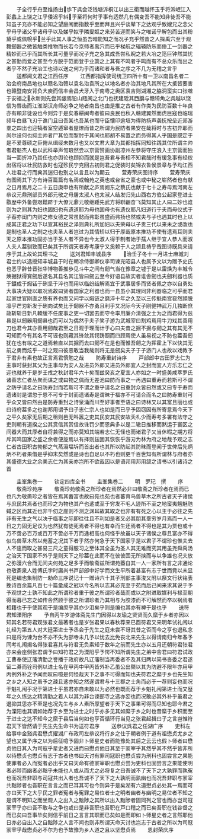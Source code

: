<!-- { "loadSidebar": true } -->
　　子全行乎舟至维扬由歩下呉会泛钱塘泝桐江以出三衢而越怀玉乎将泝岷江入彭蠡上上饶之江乎倭迟乎紏乎至将何时乎事有适然几有偶变吾不能知非徒吾不能知虽子充亦不能必知之望庭闱而指数乎至而拜且兴乎谈辇下之达观乎致嫂兄之念父乎母乎诸父乎诸母乎以及娣乎姒乎隣叟妪之来劳苦迎而笑与之唯诺乎解包而出其粉黛乎或佩帨乎兰乎此其人事之恒虽吾暗能知之而况子充乎然昔之人探禹穴至于观舞劒器之微皆触类推物而长若今京师者禹穴而已乎梯航之辐辏防乐而倕工一剑器之精妙而已乎而其所长其可量乎而况子充之急其成吾尝私睨之若大冶之笵巨钟然其忧之甚勤而爱之甚至今方脱于笵而登于业簴之上其有不鸣者乎鸣而有不总众乐而出之者乎不然子充冶工也诗以送之何为乎而诸和者与吾之序之不几为无稽之言乎
　　送都阃文君之江西任序
　　江西都指挥使司统卫四所十有一卫以南昌名者二治会府南昌地也以赣名治赣以袁名治袁所之以地名者亦治其地凡其所在大抵皆要害也赣暨南安背负大庾而信丰会昌犬牙入于南粤之奥区袁吉则湖湘之脇洞蛮实口张噬于安福之永新则先尝其龈焉铅山瓯闽之北门也抚建阸其西牖与赣犄角之呉越以饶信为唇齿而江淮湖汉舟师必争之地者南昌也由是推之古者有作类为民防百数十年良亦有頼非徒设也今则异于是矣春耕闽粤者彼曰良民也秋入赣建翼然而虎巨寇也临瑞频年白昼飞刃于谯门且曰吾某也吾某也而守臣懐印逾垣为得防扬声袭抚按垒近郊游羣之四出也迎犒者室空遁窜者屋燎而昔之所谓为民防者果安在哉将时与古初异耶而尚尔设何也抑主帅者尸其位而掣肘于其间也耶胡不易置之而务得其人乎国是既定于是不爱尊硕之臣俯从缉绥未数月也又以文君大章为其都指挥同知往践其位所谓主帅者君魁杰人也以武科举声訇琅然尝以京营赞画协副凉州左叅将守庄浪入主京营而独当一面折冲乃其任也亦舆论也顾抑而就是岂吾君与吾相不知君哉时有缓急事有经权出宿将以壮民防救时也寇殄民宁克回古初则君之促装时矣锦衣鲁侯景章与予均江西人壮君之行而兾其遄归也别之以言且以为期云
　　萱寿荣庆图诗序
　　萱寿荣庆有图焉其下方有诗百篇篇有名焉或翰苑之英也或台省之豪也或中秘之崭然者也有献之日月焉月之二十五日庚申也有所献之庐焉阙东之蔡氏也献于七十之寿母焉河南左叅议元鼎刑部员外郎元敬之母屠太淑人也太淑人结发归先山西右方伯公起家登进士敭歴中外备尝艰囏跻于大僚元鼎元敬继踵先武方将聨翩奋飞莫知其止人曰二妙也谁则为之则其为妇也固妇也有遗道耶为母也固母也有遗仪耶凡妇道行于夫而母仪式于子葢亦闺门内则之修女德之常虽懿而弗彰虽盛而弗扬也然或夫与子也遇其时也上以成其正君之功下以宣其裕民之泽则典礼所加妇以夫荣母以子贵三代以来未之或改也是制也圣人之制之也夫圣人者岂过为其情矫以归于厚哉原本推功不使有遗焉耳则夫天之原本推功固亦当于圣人者不异也今太淑人得于制者始于孺人继于宜人恭人而淑人夫人葢驯致而已矣其于所谓天者寿考康宁又奚赖于人之颂且祷乎哉图诗既具来请序于其上故论其理书之
　　送刘君知丰城县序
　　治壬子冬十一月进士麻城刘君士约以选授知丰城县于时在朝凃侍御卿仪李司谏充昭县人也属予文以为赠予史氏也恶乎辞昔晋张华博物善推歩见斗牛之间有劒气当在豫章之墟于是以雷焕为丰城令焕掘狱得寳劒后遂名其县名其江皆曰劒云至今好语县故实者谁舎劒也夫劒利器也质于鑛成于煆铦于硎坚于淬也而用以临纷结解焉宜于武事居多而贤者佩之亦以自勇处大事决大疑以取况焉故曰贤者国家之利器也而一县虽小其理同非利器临之可乎而君起家世官刚直之质有养也而又问学以煆链之磨淬十年之久至以三传魁南宫裒然頴脱凛乎芒刃新发于硎向试矣比于劒器不亦勇且利乎又况际今天子刚健神武万几独断庶政斩斩日新凡輭缓不任废事之吏一切罢去而守令率用廉介清强之士为之而君得为兹县是以劒器用劒县也而可以为偶然乎夫子笑子游为武城宰曰割鸡焉用牛刀戏其善用刀也君今其亦善用劒哉君至之日观于理而计于心曰夫昔之掘不掘与劒之其有其无不可知而今有其名不可诬也则藏其锋敛其锷踌蹰而四顾焉使人虽易视之不防也葢吾劒犹在也有竢之之道焉若直以其掘而去曰劒不在是也而惟吾劒之为挥霍上下以快其无前之勇而炫乎一时之观曰彼恶敢当我哉则将无是劒矣夫子于子游门人也故以戏教予于君非有素也故正言焉君慎勉之哉
　　防寿重封诗序
　　戸部郎中古田罗志仁为主事时获封其父为主事母为安人及进员外郎又进员外郎宜人之封而宜人方乐志仁之迎也就养于是岁壬戌之秋封君年六十矣而兹癸亥之夏宜人亦如之一时盛美咸萃罗氏诸善志仁者丛聚而谋之或曰物之偶而无差池曰防而事之一再遇曰重寿而若斯可不谓之防乎请名之曰防寿封而若斯可不谓之重乎请名之曰重封众皆曰然或又曰专于寿而遗诸封是谓忽于恩不可专于封而遗诸寿是谓昧于福亦不可请合而名之曰防寿重封可乎众又皆曰然由是防寿重封之诗泉涌而川至好事者至语之曰诗林又以其富且丽也或曰诗府葢多之也谢邦用谓予曰子志仁宗人也如是而已乎予固窃因有所寄意焉今天下之平久矣家无后期之租则邑无呌嚣之吏其民安其民安故夭札少而寿考多署有法守之吏则朝有道揆之公其赏信其赏信故诛罚少而恩典多以是二辙日推移而黙运于寰区之间器大而其厚者自将兼得之而亦莫知其端若志仁无怪也而诸君子又当休暇之期方将斥其鸣国家之盛之余者便旋焉以有择则兹固其恢恢乎游刃为林为府之地哉予观之志仁者古田积古勃郁之气蒸滃堛坼而首出者也其所以防起其防昧而登闻于世俾后先炳炳不朽者果借是乎抑末矣然或是诗也自足以不朽也则更千百世知有所谓林与府者亦其盛德大业之余美志仁为其亲亦岂所不欲哉因以是语邦用邦用颔之请书以引诸诗之首








　　圭峯集巻一
　　钦定四库全书
　　圭峯集巻二
　　明　罗玘　撰
　　序
　　敬斋珍苑序
　　敬斋珍苑敬斋之所珍者在焉然必非曰敬斋之所珍者在焉而已也凡为敬斋珍之者皆在焉其蓄富也故曰苑也苑也者蕃育鸟兽草木之所古者天子诸侯与庶民共焉者也而珍之为物也其产也逺或至于穷发不毛人迹所不至之地蛮夷魑魅虺蜮之区而其近也非千仞之崖则不测之渊耳故其取之也非有有死之心以主于必往之先非有无生之气以决于临事之际即往往且不利如是者又必其朋其羣穷岁月焉而一人一日之力固无足议为也然犹有徒死焉者不得也有幸而生还焉者不得也是其为贾也或十万不啻必百万或百万不啻必千万而逓相高也何怪乎故虽以天子诸侯之尊且富亦不得似鸟兽草木然以苑蓄之况其下者乎然亦何急于天下国家乎是以君子不谓珍也惟夫去人不逺而取之甚易三尺之童得服习之至体其全虽为圣人其无难而究其用虽尧舜禹汤之治天下国家不外乎是则天下之珍葢在此而不在彼彼固无所挟而与以争雄也况夫放之弥漫六合而无间夫何苑之足多乎而敬斋兹所谓苑葢自其一人一家所有言之非通论也敬斋泉人姓傅氏字时庸尚书戸部郎中好学而文生平所着甚富有志于世而竟以未显死是编也集制防一勅命三序说记十一赠诗六十其子刑部主事浚又附以祭文行状铭表挽诗百余篇凡百七十篇彚成之冠以今名所以志其必充至于苑而后己间来求其说于予予观世之士孰不知此之所谓珍者重于彼之所谓珍者哉而或以之附进取媒利与禄至朝得而暮已忘之如传舎然顾于彼之所谓珍者乃其相与为胶漆而不可解然而卒以祸焉者相籍也于乎使其观于是编庶乎其亦少沮矣乎则是编也其亦有裨于是也乎
　　送符君知溧阳序
　　予自丙午岁游体斋先生门因得以友瑜之贤贤而久縻于乡者亦因以知其名若符君观张君文最著者也是岁张君果以春秋荐来已酉符君又来明年试礼闱以礼经为第五人对大廷第进士予丞会于先生之庭未尝不讶其昔之否而今之亨也退私念曰是将为谏为台不亦不失为部寺未几予以忧去比免丧北来先生以得请南归今年春予同考礼闱揭名得张君喜其与符君无负素知于数年之前而先生亦以五月还朝符君张君亦来会座侧张君谓予曰知符君之为溧阳乎予愕不知所谓先生之弟中舎君曰符君试政工曹奉使辽藩清勤之誉播于政府故凡辽藩制当再委者不及其归两以简书沓委之君遂留二朞而铨司例以进士名在甲丙中甲丙皆外补乙虽公出槩以其为防避不限年亦用甲丙例外补之予闻而叹曰噫是何怪哉天下之事不可得而知也夫符君之縻于乡也先生知之乡之人知之虽予之疎且逺亦知之然遂谓君与十三郡之士角而必于一荐则妄也而况于魁礼闱乎况于第进士乎虽君亦自未敢以为必然也既而荐于乡魁礼闱第进士而又歴年之久练达之精清勤之着人以其为非台谏部寺之选亦妄也而况敢必其外补乎虽君之退抑其思亦不至是也况先生与乡人素所厚望者乎天下之事果可得而尽知也耶今君之为溧阳也其谓如始荐于乡至为进士之时乎亦多见其如縻于乡之时也昔縻于乡积而至于进士之达不知今之縻于县后当何如也亨否循环行当见之张君起揖曰子之言岂惟符君天下皆然请于先生先生命书为送符君序
　　送叅议呉君之任湖广序
　　吏科左给事中金谿呉君懋贞擢湖广布政司左叅议将行乡之仕于朝者例于道有祖懋贞尤乡之望也又属予序之以为后征噫予固非卜师星史者而能豫处其后之云云也假卜师者曰懋贞他日其入为司寇乎星史者又进而曰懋贞他日其至于冡宰乎其然乎其不然乎皆非所以待懋贞也懋贞有志于古者也书曰天讨有罪司冦职也懋贞尝为刑科也固尝言之果能使罪者必入而寃者必出乎又曰天命有德冡宰职也懋贞尝为吏科也固尝言之果能使明者必陟而幽者必黜乎未能也人或从而尤之必将复之曰吾诚不了天下之大孰罪而孰寃也而况吾非职与司冦共出入者也吾诚不了天下之大孰明而孰幽也而况吾非职与冡宰共黜陟者也吾职在言言之而已耳其可也今则异于是矣湖有六道懋贞必处其一焉而可亦曰天下之大乎民之罪者寃者与寃罪之易位者士之明者幽者与幽明之易位者不知之是谓不明知之而坐观人之出入之黜陟之其所以出入黜陟者固同列之官也而亦岂司冦冡宰乎亦曰吾不敢与之争也或曰是非吾职也吾职在戸口稽之而已矣吾职在钱谷督之而已矣曰吾事毕矣则信乎前日之言言其职而已矣如是而即如卜师星史者之言然耶他日亦必自出入之自黜陟之人言不闻也则非所谓天命天讨也岂志于古者之所以为司冦冡宰乎哉懋贞必不尔为也予故豫为乡人道之且以坚懋贞焉
　　恩封荣庆序
